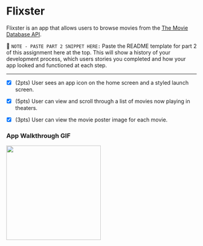 # Flixster

Flixster is an app that allows users to browse movies from the [The Movie Database API](http://docs.themoviedb.apiary.io/#).
 
📝 `NOTE - PASTE PART 2 SNIPPET HERE:` Paste the README template for part 2 of this assignment here at the top. This will show a history of your development process, which users stories you completed and how your app looked and functioned at each step.
 
---
- [x] (2pts) User sees an app icon on the home screen and a styled launch screen.
- [x] (5pts) User can view and scroll through a list of movies now playing in theaters.
- [x] (3pts) User can view the movie poster image for each movie.
 

 
### App Walkthrough GIF

 
<img src="http://g.recordit.co/JSEfDkRM1v.gif" width=250><br>
 

